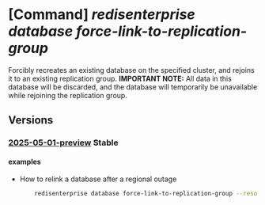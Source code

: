 # [Command] _redisenterprise database force-link-to-replication-group_

Forcibly recreates an existing database on the specified cluster, and rejoins it to an existing replication group. **IMPORTANT NOTE:** All data in this database will be discarded, and the database will temporarily be unavailable while rejoining the replication group.

## Versions

### [2025-05-01-preview](/Resources/mgmt-plane/L3N1YnNjcmlwdGlvbnMve30vcmVzb3VyY2Vncm91cHMve30vcHJvdmlkZXJzL21pY3Jvc29mdC5jYWNoZS9yZWRpc2VudGVycHJpc2Uve30vZGF0YWJhc2VzL3t9L2ZvcmNlbGlua3RvcmVwbGljYXRpb25ncm91cA==/2025-05-01-preview.xml) **Stable**

<!-- mgmt-plane /subscriptions/{}/resourcegroups/{}/providers/microsoft.cache/redisenterprise/{}/databases/{}/forcelinktoreplicationgroup 2025-05-01-preview -->

#### examples

- How to relink a database after a regional outage
    ```bash
        redisenterprise database force-link-to-replication-group --resource-group rg1 --cluster-name cache1 --database-name default --group-nickname groupName --linked-databases '[{id:"/subscriptions/00000000-0000-0000-0000-000000000000/resourceGroups/rg1/providers/Microsoft.Cache/redisEnterprise/cache1/databases/default"},{id:"/subscriptions/11111111-1111-1111-1111-111111111111/resourceGroups/rg2/providers/Microsoft.Cache/redisEnterprise/cache2/databases/default"}]'
    ```
